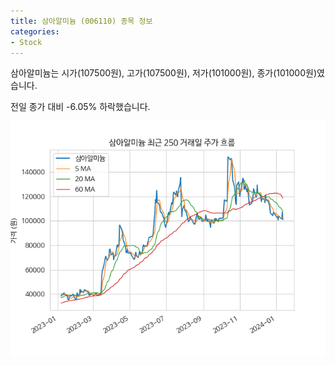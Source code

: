 ```yaml
---
title: 삼아알미늄 (006110) 종목 정보
categories:
- Stock
---
```


삼아알미늄는 시가(107500원), 고가(107500원), 저가(101000원), 종가(101000원)였습니다.

전일 종가 대비 -6.05% 하락했습니다.

<!-- more -->

![006110](/assets/images/stock/006110.png)